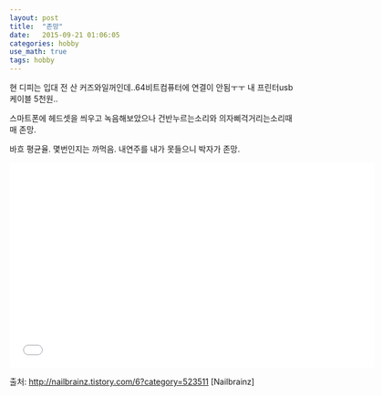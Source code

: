 ```yaml
---
layout: post
title:  "존망"
date:   2015-09-21 01:06:05 
categories: hobby
use_math: true
tags: hobby
---
```


현 디피는 입대 전 산 커즈와일꺼인데..64비트컴퓨터에 연결이 안됨ㅜㅜ 내 프린터usb 케이블 5천원..

스마트폰에 헤드셋을 씌우고 녹음해보았으나 건반누르는소리와 의자삐걱거리는소리때매 존망.

바흐 평균율. 몇번인지는 까먹음. 내연주를 내가 못들으니 박자가 존망.

<iframe width="640" height="360" src="//tv.kakao.com/embed/player/cliplink/vc5adPuCCCFPrwTrFwLOtRR@my?service=daum_tistory" frameborder="0" scrolling="no" allowfullscreen=""></iframe>

출처: http://nailbrainz.tistory.com/6?category=523511 [Nailbrainz]